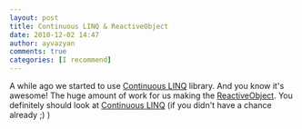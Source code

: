 ```yaml
---
layout: post
title: Continuous LINQ & ReactiveObject
date: 2010-12-02 14:47
author: ayvazyan
comments: true
categories: [I recommend]
---
```

A while ago we started to use <a href="http://clinq.codeplex.com/">Continuous LINQ</a> library. And you know it's awesome! The huge amount of work for us making the <a href="http://kutruff.wordpress.com/2009/07/14/reactive-programming-in-c-reactiveobject/">ReactiveObject</a>.
You definitely should look at <a href="http://clinq.codeplex.com/">Continuous LINQ</a> (if you didn't have a chance already ;) )
